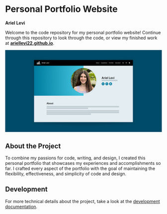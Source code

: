 # Personal Portfolio Website

**Ariel Levi**

Welcome to the code repository for my personal portfolio website! Continue through this repository to look through the code, or view my finished work at **[ariellevi22.github.io](https://ariellevi22.github.io)**.

<img src="./web-app/app/opengraph-image.png" alt="Ariel Levi's personal portfolio website" />

## About the Project

To combine my passions for code, writing, and design, I created this personal portfolio that showcases my experiences and accomplishments so far. I crafted every aspect of the portfolio with the goal of maintaining the flexibility, effectiveness, and simplicity of code and design.

## Development

For more technical details about the project, take a look at the [development documentation](/web-app/README.md).
